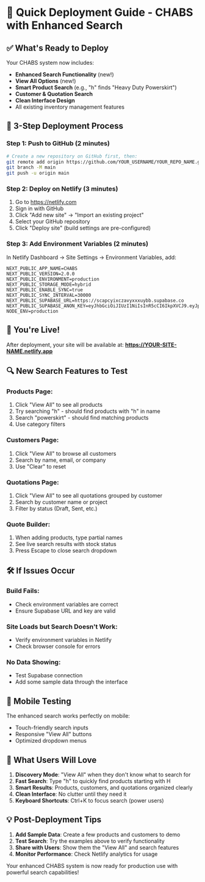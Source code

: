 # 🚀 Quick Deployment Guide - CHABS with Enhanced Search

## ✅ What's Ready to Deploy

Your CHABS system now includes:
- **Enhanced Search Functionality** (new!)
- **View All Options** (new!)
- **Smart Product Search** (e.g., "h" finds "Heavy Duty Powerskirt")
- **Customer & Quotation Search**
- **Clean Interface Design**
- All existing inventory management features

## 🎯 3-Step Deployment Process

### Step 1: Push to GitHub (2 minutes)
```bash
# Create a new repository on GitHub first, then:
git remote add origin https://github.com/YOUR_USERNAME/YOUR_REPO_NAME.git
git branch -M main
git push -u origin main
```

### Step 2: Deploy on Netlify (3 minutes)
1. Go to https://netlify.com
2. Sign in with GitHub
3. Click "Add new site" → "Import an existing project"
4. Select your GitHub repository
5. Click "Deploy site" (build settings are pre-configured)

### Step 3: Add Environment Variables (2 minutes)
In Netlify Dashboard → Site Settings → Environment Variables, add:

```
NEXT_PUBLIC_APP_NAME=CHABS
NEXT_PUBLIC_VERSION=2.0.0
NEXT_PUBLIC_ENVIRONMENT=production
NEXT_PUBLIC_STORAGE_MODE=hybrid
NEXT_PUBLIC_ENABLE_SYNC=true
NEXT_PUBLIC_SYNC_INTERVAL=30000
NEXT_PUBLIC_SUPABASE_URL=https://scapcyixczavyxxxuybb.supabase.co
NEXT_PUBLIC_SUPABASE_ANON_KEY=eyJhbGciOiJIUzI1NiIsInR5cCI6IkpXVCJ9.eyJpc3MiOiJzdXBhYmFzZSIsInJlZiI6InNjYXBjeWl4Y3phdnl4eHh1eWJiIiwicm9sZSI6ImFub24iLCJpYXQiOjE3NTc1MDgzNjksImV4cCI6MjA3MzA4NDM2OX0.iDLdZhYUXez88svOgw2g2Z1StpUEtuNHgViWAlvbkGE
NODE_ENV=production
```

## 🎉 You're Live!

After deployment, your site will be available at:
**https://YOUR-SITE-NAME.netlify.app**

## 🔍 New Search Features to Test

### Products Page:
1. Click "View All" to see all products
2. Try searching "h" - should find products with "h" in name
3. Search "powerskirt" - should find matching products
4. Use category filters

### Customers Page:
1. Click "View All" to browse all customers
2. Search by name, email, or company
3. Use "Clear" to reset

### Quotations Page:
1. Click "View All" to see all quotations grouped by customer
2. Search by customer name or project
3. Filter by status (Draft, Sent, etc.)

### Quote Builder:
1. When adding products, type partial names
2. See live search results with stock status
3. Press Escape to close search dropdown

## 🛠️ If Issues Occur

### Build Fails:
- Check environment variables are correct
- Ensure Supabase URL and key are valid

### Site Loads but Search Doesn't Work:
- Verify environment variables in Netlify
- Check browser console for errors

### No Data Showing:
- Test Supabase connection
- Add some sample data through the interface

## 📱 Mobile Testing

The enhanced search works perfectly on mobile:
- Touch-friendly search inputs
- Responsive "View All" buttons
- Optimized dropdown menus

## 🎯 What Users Will Love

1. **Discovery Mode**: "View All" when they don't know what to search for
2. **Fast Search**: Type "h" to quickly find products starting with H
3. **Smart Results**: Products, customers, and quotations organized clearly
4. **Clean Interface**: No clutter until they need it
5. **Keyboard Shortcuts**: Ctrl+K to focus search (power users)

## 💡 Post-Deployment Tips

1. **Add Sample Data**: Create a few products and customers to demo
2. **Test Search**: Try the examples above to verify functionality
3. **Share with Users**: Show them the "View All" and search features
4. **Monitor Performance**: Check Netlify analytics for usage

Your enhanced CHABS system is now ready for production use with powerful search capabilities!